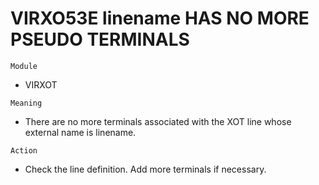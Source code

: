 # VIRXO53E linename HAS NO MORE PSEUDO TERMINALS

`Module`
- VIRXOT

`Meaning`
- There are no more terminals associated with the XOT line whose external name is linename.

`Action`
- Check the line definition. Add more terminals if necessary.
